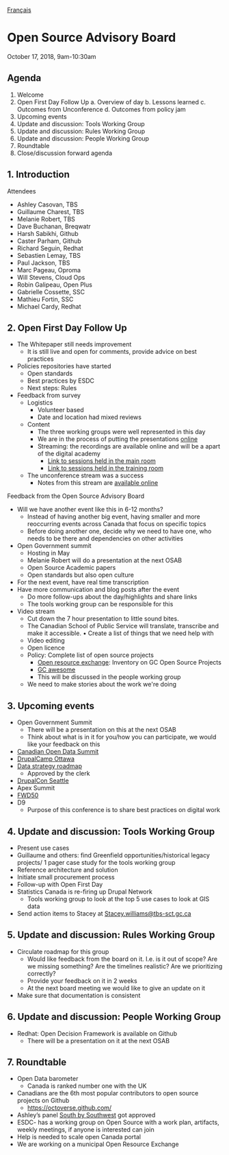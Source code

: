 [Français](https://github.com/canada-ca/OS-Advisory_Conseil-SO/blob/master/fr/Rencontres/2018-10-17.md)

# Open Source Advisory Board
October 17, 2018, 9am-10:30am

## Agenda
1. Welcome
2. Open First Day Follow Up
  a. Overview of day
  b. Lessons learned
  c. Outcomes from Unconference
  d. Outcomes from policy jam
3. Upcoming events
4. Update and discussion: Tools Working Group
5. Update and discussion: Rules Working Group
6. Update and discussion: People Working Group
7. Roundtable
8. Close/discussion forward agenda

## 1. Introduction
Attendees
* Ashley Casovan, TBS
* Guillaume Charest, TBS
* Melanie Robert, TBS
* Dave Buchanan, Breqwatr
* Harsh Sabikhi, Github
* Caster Parham, Github
* Richard Seguin, Redhat
* Sebastien Lemay, TBS
* Paul Jackson, TBS
* Marc Pageau, Oproma
* Will Stevens, Cloud Ops
* Robin Galipeau, Open Plus
* Gabrielle Cossette, SSC
* Mathieu Fortin, SSC
* Michael Cardy, Redhat

## 2. Open First Day Follow Up
* The Whitepaper still needs improvement
  * It is still live and open for comments, provide advice on best practices
* Policies repositories have started
  * Open standards
  * Best practices by ESDC
  * Next steps: Rules
* Feedback from survey
  * Logistics
    * Volunteer based
    * Date and location had mixed reviews
  * Content
    * The three working groups were well represented in this day
    * We are in the process of putting the presentations [online](https://canada-ca.github.io/ofd-joep/en/open-first-day-agenda.html)
    * Streaming: the recordings are available online and will be a apart of the digital academy
      * [Link to sessions held in the main room](http://video.isilive.ca/tbs/2018-09-28-0830/floor.html)
      * [Link to sessions held in the training room](http://video.isilive.ca/tbs/2018-09-28-1030/floor.html)
  * The unconference stream was a success
    * Notes from this stream are [available online](https://docs.google.com/spreadsheets/d/1-M15msg1zRapCzhfzxhiIA9bS7DQhSwxT9THaCBWfZ8/edit#gid=2139688380)

Feedback from the Open Source Advisory Board
* Will we have another event like this in 6-12 months?
  * Instead of having another big event, having smaller and more reoccurring events across Canada that focus on specific topics
  * Before doing another one, decide why we need to have one, who needs to be there and dependencies on other activities
* Open Government summit
  * Hosting in May
  * Melanie Robert will do a presentation at the next OSAB
  * Open Source Academic papers
  * Open standards but also open culture
* For the next event, have real time transcription
* Have more communication and blog posts after the event
  * Do more follow-ups about the day/highlights and share links
  * The tools working group can be responsible for this
* Video stream
  * Cut down the 7 hour presentation to little sound bites.
  * The Canadian School of Public Service will translate, transcribe and make it accessible.
• Create a list of things that we need help with
  * Video editing
  * Open licence
  * Policy: Complete list of open source projects
    * [Open resource exchange](https://github.com/canada-ca/ore-ero): Inventory on GC Open Source Projects
    * [GC awesome](https://github.com/swill/awesome-gc/blob/master/CONTRIBUTING.md)
    * This will be discussed in the people working group
  * We need to make stories about the work we're doing

## 3. Upcoming events
* Open Government Summit
  * There will be a presentation on this at the next OSAB
  * Think about what is in it for you/how you can participate, we would like your feedback on this
* [Canadian Open Data Summit](https://opendatasummit.ca/)
* [DrupalCamp Ottawa](https://drupalcampottawa.com/#/)
* [Data strategy roadmap](https://gccollab.ca/groups/profile/760988/entowards-a-government-of-canada-data-strategy-vers-une-stratu00e9gie-de-donnu00e9es-du-gouvernement-du-canadafrvers-une-stratu00e9gie-de-donnu00e9es-du-gouvernement-du-canada)
  * Approved by the clerk
* [DrupalCon Seattle](https://events.drupal.org/seattle2019)
* Apex Summit
* [FWD50](https://fwd50.com/)
* D9
  * Purpose of this conference is to share best practices on digital work

## 4. Update and discussion: Tools Working Group
* Present use cases
* Guillaume and others: find Greenfield opportunities/historical legacy projects/ 1 pager case study for the tools working group
* Reference architecture and solution
* Initiate small procurement process
* Follow-up with Open First Day
* Statistics Canada is re-firing up Drupal Network
  * Tools working group to look at the top 5 use cases to look at GIS data
* Send action items to Stacey at Stacey.williams@tbs-sct.gc.ca

## 5. Update and discussion: Rules Working Group
* Circulate roadmap for this group
  * Would like feedback from the board on it. I.e. is it out of scope? Are we missing something? Are the timelines realistic? Are we prioritizing correctly?
  * Provide your feedback on it in 2 weeks
  * At the next board meeting we would like to give an update on it
* Make sure that documentation is consistent

## 6. Update and discussion: People Working Group
* Redhat: Open Decision Framework is available on Github
  * There will be a presentation on it at the next OSAB

## 7. Roundtable
* Open Data barometer
  * Canada is ranked number one with the UK
* Canadians are the 6th most popular contributors to open source projects on Github
  * https://octoverse.github.com/
* Ashley’s panel [South by Southwest](https://schedule.sxsw.com/2019/events/PP83596) got approved
* ESDC- has a working group on Open Source with a work plan, artifacts, weekly meetings, if anyone is interested can join
* Help is needed to scale open Canada portal
* We are working on a municipal Open Resource Exchange


